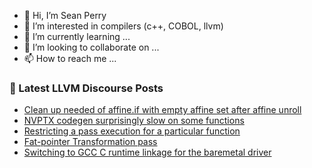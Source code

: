 - 👋 Hi, I’m Sean Perry
- 👀 I’m interested in compilers (c++, COBOL, llvm)
- 🌱 I’m currently learning ...
- 💞️ I’m looking to collaborate on ...
- 📫 How to reach me ...

<!---
s66perry/s66perry is a ✨ special ✨ repository because its `README.md` (this file) appears on your GitHub profile.
You can click the Preview link to take a look at your changes.
--->
### 📕 Latest LLVM Discourse Posts

<!-- DISCOURSE-LLVM:START -->
- [Clean up needed of affine.if with empty affine set after affine unroll](https://discourse.llvm.org/t/clean-up-needed-of-affine-if-with-empty-affine-set-after-affine-unroll/61329#post_1)
- [NVPTX codegen surprisingly slow on some functions](https://discourse.llvm.org/t/nvptx-codegen-surprisingly-slow-on-some-functions/61307#post_3)
- [Restricting a pass execution for a particular function](https://discourse.llvm.org/t/restricting-a-pass-execution-for-a-particular-function/61323#post_3)
- [Fat-pointer Transformation pass](https://discourse.llvm.org/t/fat-pointer-transformation-pass/61248#post_13)
- [Switching to GCC C runtime linkage for the baremetal driver](https://discourse.llvm.org/t/switching-to-gcc-c-runtime-linkage-for-the-baremetal-driver/61274#post_7)
<!-- DISCOURSE-LLVM:END -->
